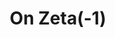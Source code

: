 ---
title: On Zeta(-1)
semester_name: Fall 2024
semester_order: 5
order: 3
status: in-progress
downloads:
  - label: On Zeta(-1)
    url: /downloads/On%20Zeta(-1).pdf
---